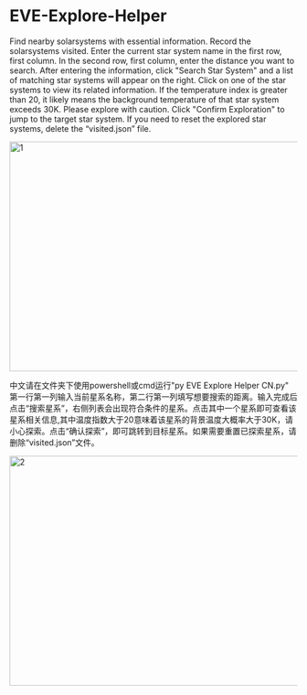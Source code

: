 # EVE-Explore-Helper
Find nearby solarsystems with essential information. Record the solarsystems visited.
Enter the current star system name in the first row, first column. In the second row, first column, enter the distance you want to search. After entering the information, click "Search Star System" and a list of matching star systems will appear on the right. Click on one of the star systems to view its related information. If the temperature index is greater than 20, it likely means the background temperature of that star system exceeds 30K. Please explore with caution. Click "Confirm Exploration" to jump to the target star system. If you need to reset the explored star systems, delete the “visited.json” file.

<img width="532" height="402" alt="1" src="https://github.com/user-attachments/assets/ee66f447-75c2-43e8-be1d-100057c8fdbf" />

中文请在文件夹下使用powershell或cmd运行"py EVE Explore Helper CN.py"
第一行第一列输入当前星系名称，第二行第一列填写想要搜索的距离。输入完成后点击“搜索星系”，右侧列表会出现符合条件的星系。点击其中一个星系即可查看该星系相关信息,其中温度指数大于20意味着该星系的背景温度大概率大于30K，请小心探索。点击“确认探索”，即可跳转到目标星系。如果需要重置已探索星系，请删除“visited.json”文件。

<img width="552" height="402" alt="2" src="https://github.com/user-attachments/assets/2a8707a1-c5cd-4d37-9d9f-db4712f38c10" />
